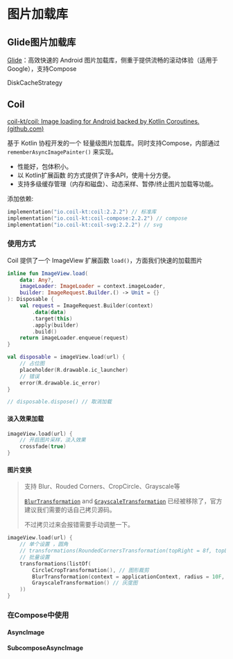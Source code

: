 # 图片加载库

## Glide图片加载库

[Glide](https://bumptech.github.io/glide/int/compose.html)：高效快速的 Android 图片加载库，侧重于提供流畅的滚动体验（适用于 Google），支持Compose



DiskCacheStrategy



## Coil

[coil-kt/coil: Image loading for Android backed by Kotlin Coroutines. (github.com)](https://github.com/coil-kt/coil#jetpack-compose)

基于 Kotlin 协程开发的一个 轻量级图片加载库。同时支持Compose，内部通过 `rememberAsyncImagePainter()` 来实现。

* 性能好，包体积小。
* 以 Kotlin扩展函数 的方式提供了许多API，使用十分方便。
* 支持多级缓存管理（内存和磁盘）、动态采样、暂停/终止图片加载等功能。

添加依赖: 

```kotlin
implementation("io.coil-kt:coil:2.2.2") // 标准库
implementation("io.coil-kt:coil-compose:2.2.2") // compose
implementation("io.coil-kt:coil-svg:2.2.2") // svg
```

### 使用方式

Coil 提供了一个 ImageView 扩展函数  `load()`，方面我们快速的加载图片

```kotlin
inline fun ImageView.load(
    data: Any?,
    imageLoader: ImageLoader = context.imageLoader,
    builder: ImageRequest.Builder.() -> Unit = {}
): Disposable {
    val request = ImageRequest.Builder(context)
        .data(data)
        .target(this)
        .apply(builder)
        .build()
    return imageLoader.enqueue(request)
}
```

```kotlin
val disposable = imageView.load(url) {
    // 占位图
    placeholder(R.drawable.ic_launcher)
    // 错误
    error(R.drawable.ic_error)
}

// disposable.dispose() // 取消加载
```

#### 淡入效果加载

```kotlin
imageView.load(url) {
    // 开启图片采样，淡入效果
    crossfade(true)
}
```

#### 图片变换

> 支持 Blur、Rouded Corners、CropCircle、Grayscale等
>
> [`BlurTransformation`](https://github.com/coil-kt/coil/blob/845f39383f332428077c666e3567b954675ce248/coil-base/src/main/java/coil/transform/BlurTransformation.kt) and [`GrayscaleTransformation`](https://github.com/coil-kt/coil/blob/845f39383f332428077c666e3567b954675ce248/coil-base/src/main/java/coil/transform/GrayscaleTransformation.kt) 已经被移除了，官方建议我们需要的话自己拷贝源码。
>
> 不过拷贝过来会报错需要手动调整一下。

```kotlin
imageView.load(url) {
    // 单个设置 ，圆角
    // transformations(RoundedCornersTransformation(topRight = 8f, topLeft = 8f, bottomLeft = 8f, bottomRight =  8f))
    // 批量设置
    transformations(listOf(
        CircleCropTransformation(), // 图形裁剪
        BlurTransformation(context = applicationContext, radius = 10F, sampling = 10F), //高斯模糊，毛玻璃效果
        GrayscaleTransformation() // 灰度图
    ))
}
```





### 在Compose中使用

#### AsyncImage

#### SubcomposeAsyncImage

